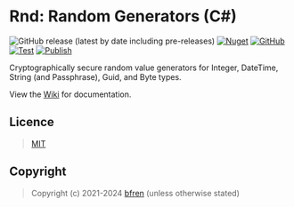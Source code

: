 # Rnd: Random Generators (C#)

![GitHub release (latest by date including pre-releases)](https://img.shields.io/github/v/release/bfren/rnd?include_prereleases&label=Release) [![Nuget](https://img.shields.io/nuget/dt/rnd?label=Downloads)](https://www.nuget.org/packages/rnd/) [![GitHub](https://img.shields.io/github/license/bfren/rnd?label=Licence)](https://mit.bfren.dev/2021)<br/>[![Test](https://github.com/bfren/rnd/actions/workflows/test.yml/badge.svg)](https://github.com/bfren/rnd/actions/workflows/test.yml) [![Publish](https://github.com/bfren/rnd/actions/workflows/publish.yml/badge.svg)](https://github.com/bfren/rnd/actions/workflows/publish.yml)

Cryptographically secure random value generators for Integer, DateTime, String (and Passphrase), Guid, and Byte types.

View the [Wiki](https://github.com/bfren/rnd/wiki) for documentation.

## Licence

> [MIT](https://mit.bfren.dev/2021)

## Copyright

> Copyright (c) 2021-2024 [bfren](https://bfren.dev) (unless otherwise stated)
